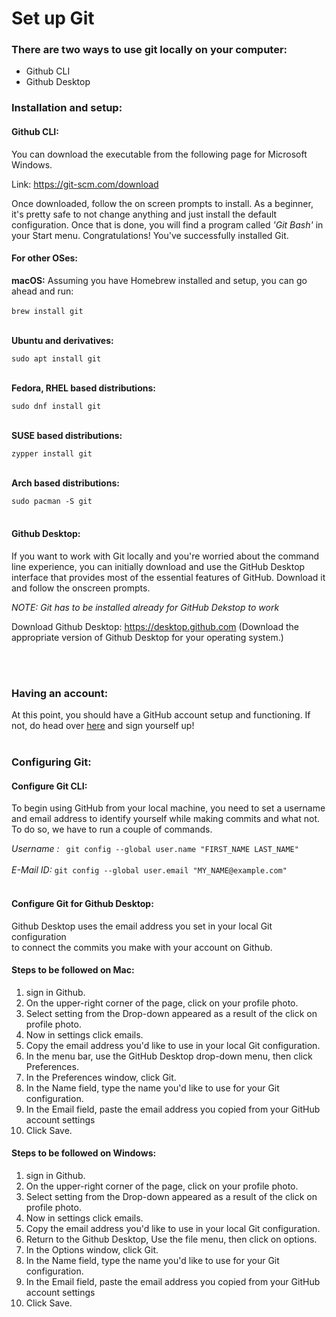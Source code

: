# Set up Git

### There are two ways to use git locally on your computer:

- Github CLI
- Github Desktop

### Installation and setup:

#### Github CLI:    
You can download the executable from the following page for Microsoft Windows. 

Link: https://git-scm.com/download

Once downloaded, follow the on screen prompts to install. As a beginner, it's pretty safe to not change anything and just install the default configuration. Once that is done, you will find a program called *'Git Bash'* in your Start menu. Congratulations! You've successfully installed Git. <br>

#### For other OSes: 

**macOS:** 
Assuming you have Homebrew installed and setup, you can go ahead and run: <br> <br> ``` brew install git ``` <br> <br>

**Ubuntu and derivatives:**

``` sudo apt install git ``` <br> <br>

**Fedora, RHEL based distributions:**

``` sudo dnf install git ``` <br> <br>

**SUSE based distributions:**

``` zypper install git ``` <br> <br>

**Arch based distributions:**

``` sudo pacman -S git ``` <br> <br>


#### Github Desktop:

If you want to work with Git locally and you're worried about the command line experience, you can initially download and use the GitHub Desktop interface that provides most of the essential features of GitHub. Download it and follow the onscreen prompts. <br>

*NOTE: Git has to be installed already for GitHub Dekstop to work* <br>

Download Github Desktop: https://desktop.github.com 
(Download the appropriate version of Github Desktop for your operating system.)

<br> <br>

### Having an account:

At this point, you should have a GitHub account setup and functioning. If not, do head over [here][1] and sign yourself up! <br> <br>


### Configuring Git:

#### Configure Git CLI:

To begin using GitHub from your local machine, you need to set a username and email address to identify yourself while making commits and what not. To do so, we have to run a couple of commands. <br>

*Username :* ``` git config --global user.name "FIRST_NAME LAST_NAME"``` <br> <br>
*E-Mail ID:* ``` git config --global user.email "MY_NAME@example.com" ``` <br> <br> 

#### Configure Git for Github Desktop:

Github Desktop uses the email address you set in your local Git configuration     
to connect the commits you make with your account on Github.

<h4>Steps to be followed on Mac:</h4>

1. sign in Github.
2. On the upper-right corner of the page, click on your profile photo.
3. Select setting from the Drop-down appeared as a result of the click on profile photo.
   <!-- photo 1. https://docs.github.com/en/desktop/installing-and-configuring-github-desktop/configuring-git-for-github-desktop -->
4. Now in settings click emails.
   <!-- photo 2 same link as in the comment above -->
5. Copy the email address you'd like to use in your local Git configuration.
6. In the menu bar, use the GitHub Desktop drop-down menu, then click Preferences.
    <!-- picture 3 same comment mac setup-->
7. In the Preferences window, click Git.
    <!-- picture 4 same comment -->
8. In the Name field, type the name you'd like to use for your Git configuration.
    <!-- picture 4 same link-->
9. In the Email field, paste the email address you copied from your GitHub account settings
    <!-- picture 5 same link -->
10. Click Save.
<!-- picture 6 same link -->


<h4>Steps to be followed on Windows:</h4>

1. sign in Github.
2. On the upper-right corner of the page, click on your profile photo.
3. Select setting from the Drop-down appeared as a result of the click on profile photo.
   <!-- photo 1. https://docs.github.com/en/desktop/installing-and-configuring-github-desktop/configuring-git-for-github-desktop -->
4. Now in settings click emails.
   <!-- photo 2 same link as in the comment above -->
5. Copy the email address you'd like to use in your local Git configuration.
6. Return to the Github Desktop, Use the file menu, then click on options.
    <!-- picture 3 same comment mac setup-->
7. In the Options window, click Git.
    <!-- picture 4 same comment -->
8. In the Name field, type the name you'd like to use for your Git configuration.
    <!-- picture 4 same link-->
9. In the Email field, paste the email address you copied from your GitHub account settings
    <!-- picture 5 same link -->
10. Click Save.
<!-- picture 6 same link -->



[1]:https://github.com/join?ref_cta=Sign+up&ref_loc=header+logged+out&ref_page=%2F&source=header-home

[2]:https://git-scm.com/downloads

